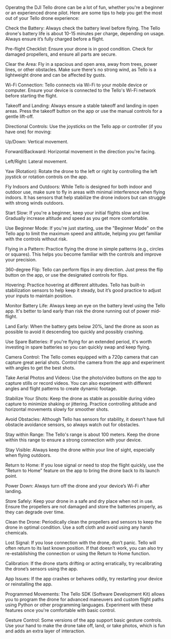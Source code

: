 Operatng the DJI Tello drone can be a lot of fun, whether you're a beginner or an experienced drone pilot. Here are some tips to help you get the most out of your Tello drone experience:

Check the Battery: Always check the battery level before flying. The Tello drone's battery life is about 10-15 minutes per charge, depending on usage. Always ensure it’s fully charged before a flight.

Pre-flight Checklist: Ensure your drone is in good condition. Check for damaged propellers, and ensure all parts are secure.

Clear the Area: Fly in a spacious and open area, away from trees, power lines, or other obstacles. Make sure there's no strong wind, as Tello is a lightweight drone and can be affected by gusts.

Wi-Fi Connection: Tello connects via Wi-Fi to your mobile device or computer. Ensure your device is connected to the Tello's Wi-Fi network before starting the flight.

Takeoff and Landing: Always ensure a stable takeoff and landing in open areas. Press the takeoff button on the app or use the manual controls for a gentle lift-off.

Directional Controls: Use the joysticks on the Tello app or controller (if you have one) for moving:

Up/Down: Vertical movement.

Forward/Backward: Horizontal movement in the direction you're facing.

Left/Right: Lateral movement.

Yaw (Rotation): Rotate the drone to the left or right by controlling the left joystick or rotation controls on the app.

Fly Indoors and Outdoors: While Tello is designed for both indoor and outdoor use, make sure to fly in areas with minimal interference when flying indoors. It has sensors that help stabilize the drone indoors but can struggle with strong winds outdoors.

Start Slow: If you're a beginner, keep your initial flights slow and low. Gradually increase altitude and speed as you get more comfortable.

Use Beginner Mode: If you're just starting, use the "Beginner Mode" on the Tello app to limit the maximum speed and altitude, helping you get familiar with the controls without risk.


Flying in a Pattern: Practice flying the drone in simple patterns (e.g., circles or squares). This helps you become familiar with the controls and improve your precision.

360-degree Flip: Tello can perform flips in any direction. Just press the flip button on the app, or use the designated controls for flips.

Hovering: Practice hovering at different altitudes. Tello has built-in stabilization sensors to help keep it steady, but it’s good practice to adjust your inputs to maintain position.

Monitor Battery Life: Always keep an eye on the battery level using the Tello app. It's better to land early than risk the drone running out of power mid-flight.

Land Early: When the battery gets below 20%, land the drone as soon as possible to avoid it descending too quickly and possibly crashing.

Use Spare Batteries: If you're flying for an extended period, it's worth investing in spare batteries so you can quickly swap and keep flying.

Camera Control: The Tello comes equipped with a 720p camera that can capture great aerial shots. Control the camera from the app and experiment with angles to get the best shots.

Take Aerial Photos and Videos: Use the photo/video buttons on the app to capture stills or record videos. You can also experiment with different angles and flight patterns to create dynamic footage.

Stabilize Your Shots: Keep the drone as stable as possible during video capture to minimize shaking or jittering. Practice controlling altitude and horizontal movements slowly for smoother shots.

Avoid Obstacles: Although Tello has sensors for stability, it doesn’t have full obstacle avoidance sensors, so always watch out for obstacles.

Stay within Range: The Tello's range is about 100 meters. Keep the drone within this range to ensure a strong connection with your device.

Stay Visible: Always keep the drone within your line of sight, especially when flying outdoors.

Return to Home: If you lose signal or need to stop the flight quickly, use the “Return to Home” feature on the app to bring the drone back to its launch point.

Power Down: Always turn off the drone and your device’s Wi-Fi after landing.

Store Safely: Keep your drone in a safe and dry place when not in use. Ensure the propellers are not damaged and store the batteries properly, as they can degrade over time.

Clean the Drone: Periodically clean the propellers and sensors to keep the drone in optimal condition. Use a soft cloth and avoid using any harsh chemicals.

Lost Signal: If you lose connection with the drone, don’t panic. Tello will often return to its last known position. If that doesn’t work, you can also try re-establishing the connection or using the Return to Home function.

Calibration: If the drone starts drifting or acting erratically, try recalibrating the drone’s sensors using the app.

App Issues: If the app crashes or behaves oddly, try restarting your device or reinstalling the app.

Programmed Movements: The Tello SDK (Software Development Kit) allows you to program the drone for advanced maneuvers and custom flight paths using Python or other programming languages. Experiment with these features once you're comfortable with basic control.

Gesture Control: Some versions of the app support basic gesture controls. Use your hand to make the drone take off, land, or take photos, which is fun and adds an extra layer of interaction.

